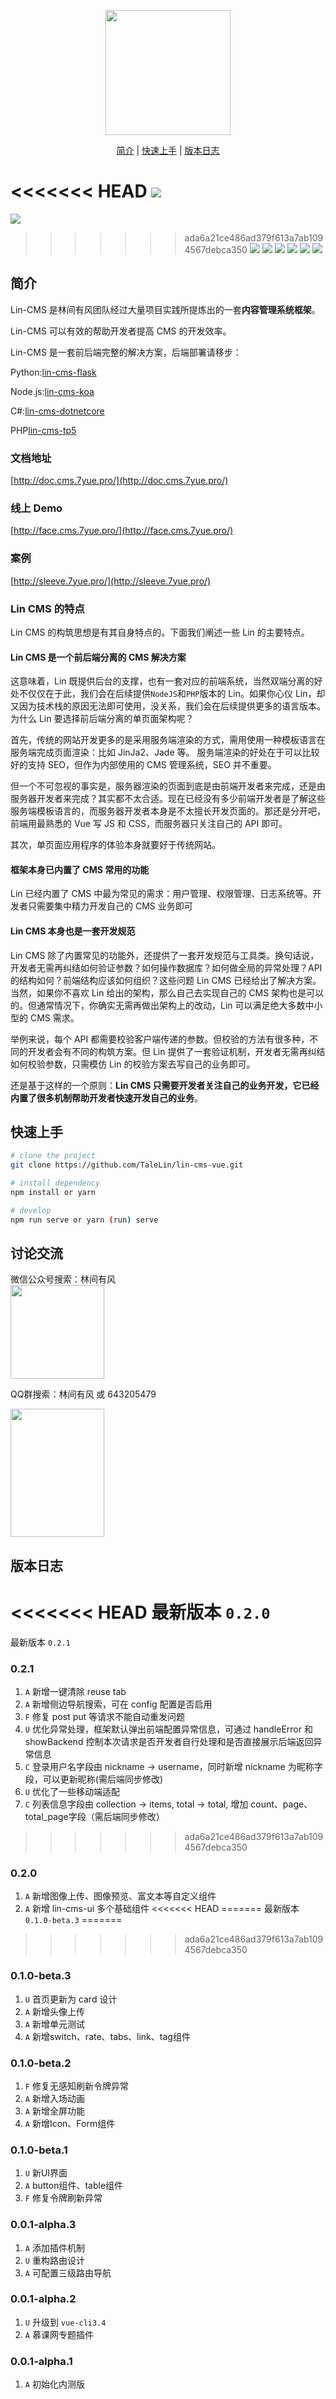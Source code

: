 
<p align="center">
  <a href="http://doc.cms.7yue.pro/">
    <img width="200" src="https://consumerminiaclprd01.blob.core.chinacloudapi.cn/miniappbackground/sfgmember/lin/left-logo.png">
  </a>
</p>

<p align="center">
  <a href="#简介">简介</a>&nbsp;|&nbsp;<a href="#快速上手">快速上手</a>&nbsp;|&nbsp;<a href="#版本日志">版本日志</a>
</p>

<<<<<<< HEAD
![](https://img.shields.io/badge/版本-0.2.0-3963bc.svg)
=======
![](https://img.shields.io/badge/版本-0.2.1-3963bc.svg)
>>>>>>> ada6a21ce486ad379f613a7ab1094567debca350
![](https://img.shields.io/badge/node-8.11.0+-3963bc.svg)
![](https://img.shields.io/badge/脚手架-vuecli3-3963bc.svg)
![](https://img.shields.io/badge/license-MIT-3963bc.svg)
![](https://img.shields.io/badge/developer-@vanoneang-3963bc.svg)
![](https://img.shields.io/badge/developer-@GongJS-3963bc.svg)
![](https://img.shields.io/badge/developer-@quanquan-3963bc.svg)

## 简介

Lin-CMS 是林间有风团队经过大量项目实践所提炼出的一套**内容管理系统框架**。

Lin-CMS 可以有效的帮助开发者提高 CMS 的开发效率。

Lin-CMS 是一套前后端完整的解决方案，后端部署请移步：

Python:[lin-cms-flask](https://github.com/TaleLin/lin-cms-flask)

Node.js:[lin-cms-koa](https://github.com/TaleLin/lin-cms-koa)

C#:[lin-cms-dotnetcore](https://github.com/luoyunchong/lin-cms-dotnetcore)

PHP[lin-cms-tp5](https://github.com/ChenJinchuang/lin-cms-tp5)

### 文档地址

[http://doc.cms.7yue.pro/](http://doc.cms.7yue.pro/)

### 线上 Demo

[http://face.cms.7yue.pro/](http://face.cms.7yue.pro/)

### 案例

[http://sleeve.7yue.pro/](http://sleeve.7yue.pro/)


### Lin CMS 的特点

Lin CMS 的构筑思想是有其自身特点的。下面我们阐述一些 Lin 的主要特点。

#### Lin CMS 是一个前后端分离的 CMS 解决方案

这意味着，Lin 既提供后台的支撑，也有一套对应的前端系统，当然双端分离的好处不仅仅在于此，我们会在后续提供`NodeJS`和`PHP`版本的 Lin。如果你心仪 Lin，却又因为技术栈的原因无法即可使用，没关系，我们会在后续提供更多的语言版本。为什么 Lin 要选择前后端分离的单页面架构呢？

首先，传统的网站开发更多的是采用服务端渲染的方式，需用使用一种模板语言在服务端完成页面渲染：比如 JinJa2、Jade 等。
服务端渲染的好处在于可以比较好的支持 SEO，但作为内部使用的 CMS 管理系统，SEO 并不重要。

但一个不可忽视的事实是，服务器渲染的页面到底是由前端开发者来完成，还是由服务器开发者来完成？其实都不太合适。现在已经没有多少前端开发者是了解这些服务端模板语言的，而服务器开发者本身是不太擅长开发页面的。那还是分开吧，前端用最熟悉的 Vue 写 JS 和 CSS，而服务器只关注自己的 API 即可。

其次，单页面应用程序的体验本身就要好于传统网站。

#### 框架本身已内置了 CMS 常用的功能

Lin 已经内置了 CMS 中最为常见的需求：用户管理、权限管理、日志系统等。开发者只需要集中精力开发自己的 CMS 业务即可

#### Lin CMS 本身也是一套开发规范

Lin CMS 除了内置常见的功能外，还提供了一套开发规范与工具类。换句话说，开发者无需再纠结如何验证参数？如何操作数据库？如何做全局的异常处理？API 的结构如何？前端结构应该如何组织？这些问题 Lin CMS 已经给出了解决方案。当然，如果你不喜欢 Lin 给出的架构，那么自己去实现自己的 CMS 架构也是可以的。但通常情况下，你确实无需再做出架构上的改动，Lin 可以满足绝大多数中小型的 CMS 需求。

举例来说，每个 API 都需要校验客户端传递的参数。但校验的方法有很多种，不同的开发者会有不同的构筑方案。但 Lin 提供了一套验证机制，开发者无需再纠结如何校验参数，只需模仿 Lin 的校验方案去写自己的业务即可。

还是基于这样的一个原则：**Lin CMS 只需要开发者关注自己的业务开发，它已经内置了很多机制帮助开发者快速开发自己的业务**。

## 快速上手

```sh
# clone the project
git clone https://github.com/TaleLin/lin-cms-vue.git

# install dependency
npm install or yarn

# develop
npm run serve or yarn (run) serve
```

## 讨论交流
微信公众号搜索：林间有风
<br>
<img class="QR-img" src="http://i1.sleeve.7yue.pro/wechat-account.jpeg" width="150" height="150">

QQ群搜索：林间有风 或 643205479

<img src="https://consumerminiaclprd01.blob.core.chinacloudapi.cn/miniappbackground/sfgmember/lin/qrcode_1558012902375.jpg" width="150" height="205" >

## 版本日志

<<<<<<< HEAD
最新版本 `0.2.0`
=======
最新版本 `0.2.1`

### 0.2.1

1. `A` 新增一键清除 reuse tab
2. `A` 新增侧边导航搜索，可在 config 配置是否启用
3. `F` 修复 post put 等请求不能自动重发问题
4. `U` 优化异常处理，框架默认弹出前端配置异常信息，可通过 handleError 和 showBackend 控制本次请求是否开发者自行处理和是否直接展示后端返回异常信息
5. `C` 登录用户名字段由 nickname -> username，同时新增 nickname 为昵称字段，可以更新昵称(需后端同步修改)
6. `U` 优化了一些移动端适配
7. `C` 列表信息字段由 collection -> items, total -> total, 增加 count、page、total_page字段（需后端同步修改）
>>>>>>> ada6a21ce486ad379f613a7ab1094567debca350

### 0.2.0

1. `A` 新增图像上传、图像预览、富文本等自定义组件
2. `A` 新增 lin-cms-ui 多个基础组件
<<<<<<< HEAD
=======
最新版本 `0.1.0-beta.3`
=======
>>>>>>> ada6a21ce486ad379f613a7ab1094567debca350

### 0.1.0-beta.3

1. `U` 首页更新为 card 设计
2. `A` 新增头像上传
3. `A` 新增单元测试
2. `A` 新增switch、rate、tabs、link、tag组件

### 0.1.0-beta.2

1. `F` 修复无感知刷新令牌异常
2. `A` 新增入场动画
3. `A` 新增全屏功能
2. `A` 新增Icon、Form组件

### 0.1.0-beta.1

1. `U` 新UI界面
2. `A` button组件、table组件
3. `F` 修复令牌刷新异常

### 0.0.1-alpha.3

1.  `A` 添加插件机制
2.  `U` 重构路由设计
2.  `A` 可配置三级路由导航

### 0.0.1-alpha.2

1.  `U` 升级到 `vue-cli3.4` 
2.  `A` 慕课网专题插件

### 0.0.1-alpha.1

1.  `A` 初始化内测版
